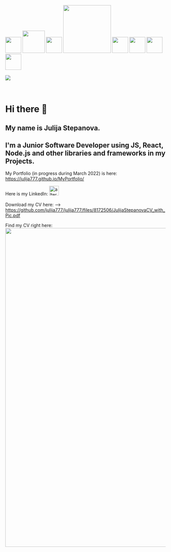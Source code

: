 
<img src="https://user-images.githubusercontent.com/32721917/154956018-4935c889-80ef-44c3-8e15-967676af7e77.png" width="50">            <img src="https://user-images.githubusercontent.com/32721917/154956136-db9ef1cc-112d-4c1d-a7c2-f6d3bbd14e88.png" width="70">              <img src="https://user-images.githubusercontent.com/32721917/154956152-335b9c7f-438c-4516-8684-ef2cc7926bb6.png" width="50">              <img src="https://user-images.githubusercontent.com/32721917/154956165-8d13e348-ef0b-4a88-8233-8a16d5e4e116.png" width="150">              <img src="https://user-images.githubusercontent.com/32721917/154956183-0d4d1b29-fb98-4073-8b56-4a6712d27fd8.png" width="50">              <img src="https://user-images.githubusercontent.com/32721917/154956235-c4d75c16-9271-4a49-b26a-d3207d232734.png" width="50">              <img src="https://user-images.githubusercontent.com/32721917/154956259-120545bd-f2f5-4841-aa49-e3caa24e4eee.png" width="50">              <img src="https://user-images.githubusercontent.com/32721917/154956269-072b3cc4-d24f-4ff1-aa99-052e2183ee75.png" width="50"> 
<br>
<br>
<img src="https://www.codewars.com/users/julija777/badges/large">
<br>
<br>
<br>


# Hi there 👋
## My name is Julija Stepanova. 

## I'm a Junior Software Developer using JS, React, Node.js and other libraries and frameworks in my Projects.


My Portfolio (in progress during March 2022) is here: https://julija777.github.io/MyPortfolio/

Here is my LinkedIn:  <a href="https://www.linkedin.com/in/julia-stepanova-software-engineer">
<img src="https://cdn-icons-png.flaticon.com/512/174/174857.png" alt="alternate text"
width="30px">
</a>
<br>
<br>
Download my CV here:
--> https://github.com/julija777/julija777/files/8172506/JulijaStepanovaCV_with_Pic.pdf




Find my CV right here:
<img src="https://user-images.githubusercontent.com/32721917/156439657-1f66fe82-af76-4090-80ca-921372f3151a.png" width="1000">



